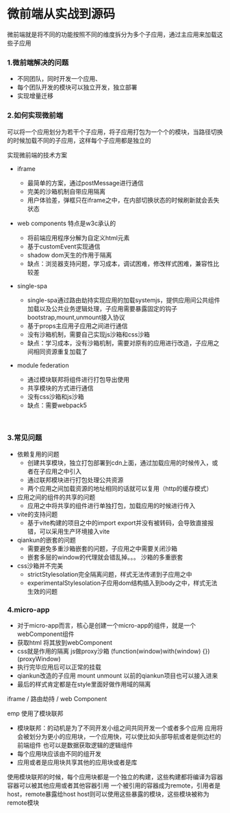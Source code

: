 # 微前端从实战到源码

微前端就是将不同的功能按照不同的维度拆分为多个子应用，通过主应用来加载这些子应用

### 1.微前端解决的问题

- 不同团队，同时开发一个应用、
- 每个团队开发的模块可以独立开发，独立部署
- 实现增量迁移

### 2.如何实现微前端

可以将一个应用划分为若干个子应用，将子应用打包为一个个的模块，当路径切换的时候加载不同的子应用，这样每个子应用都是独立的

实现微前端的技术方案

- iframe
  - 最简单的方案，通过postMessage进行通信
  - 完美的沙箱机制自带应用隔离
  - 用户体验差，弹框只在iframe之中，在内部切换状态的时候刷新就会丢失状态
- web components 特点是w3c承认的
  - 将前端应用程序分解为自定义html元素
  - 基于customEvent实现通信
  - shadow dom天生的作用于隔离
  - 缺点：浏览器支持问题，学习成本，调试困难，修改样式困难，兼容性比较差

- single-spa
  - single-spa通过路由劫持实现应用的加载systemjs，提供应用间公共组件加载以及公共业务逻辑处理，子应用需要暴露固定的钩子bootstrap,mount,unmount接入协议
  - 基于props主应用子应用之间进行通信
  - 没有沙箱机制，需要自己实现js沙箱和css沙箱
  - 缺点：学习成本，没有沙箱机制，需要对原有的应用进行改造，子应用之间相同资源重复加载了
- module federation
  - 通过模块联邦将组件进行打包导出使用
  - 共享模块的方式进行通信
  - 没有css沙箱和js沙箱
  - 缺点：需要webpack5

​	





### 3.常见问题

- 依赖复用的问题
  - 创建共享模块，独立打包部署到cdn上面，通过加载应用的时候传入，或者在子应用之中引入
  - 通过联邦模块进行打包处理公共资源
  - 两个应用之间加载资源的地址相同的话就可以复用（http的缓存模式）
- 应用之间的组件的共享的问题
  - 应用之中将共享的组件进行单独打包，加载应用的时候进行传入
- vite的支持问题
  - 基于vite构建的项目之中的import export并没有被转码，会导致直接报错，可以采用生产环境接入vite
- qiankun的嵌套的问题
  - 需要避免多重沙箱嵌套的问题，子应用之中需要关闭沙箱
  - 嵌套多层的window的代理就会错乱掉。。。 沙箱的多重嵌套
- css沙箱并不完美
  - strictStylesolation完全隔离问题，样式无法传递到子应用之中
  - experimentalStylesolation子应用dom结构插入到body之中，样式无法生效的问题

### 4.micro-app

- 对于micro-app而言，核心是创建一个micro-app的组件，就是一个webComponent组件
- 获取html 将其放到webComponent
- css就是作用的隔离 js做proxy沙箱 (function(window)with(window) {})(proxyWindow)
- 执行完毕应用后可以正常的挂载
- qiankun改造的子应用 mount unmount 以前的qiankun项目也可以接入进来
- 最后的样式肯定都是在style里面好做作用域的隔离



iframe / 路由劫持 / web Component




emp
使用了模块联邦
- 模块联邦：的动机是为了不同开发小组之间共同开发一个或者多个应用
应用将会被划分为更小的应用块，一个应用快，可以使比如头部导航或者是侧边栏的前端组件
也可以是数据获取逻辑的逻辑组件
- 每个应用块应该由不同的组开发
- 应用或者是应用块共享其他的应用块或者是库






使用模块联邦的时候，每个应用块都是一个独立的构建，这些构建都将编译为容器
容器可以被其他应用或者其他容器引用
一个被引用的容器成为remote，引用者是host，remote暴露给host
host则可以使用这些暴露的模块，这些模块被称为remote模块
























